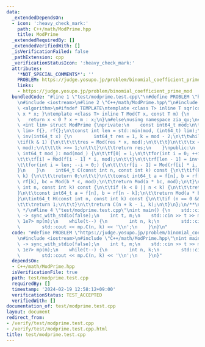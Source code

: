 ```yaml
---
data:
  _extendedDependsOn:
  - icon: ':heavy_check_mark:'
    path: C++/math/ModPrime.hpp
    title: ModPrime
  _extendedRequiredBy: []
  _extendedVerifiedWith: []
  _isVerificationFailed: false
  _pathExtension: cpp
  _verificationStatusIcon: ':heavy_check_mark:'
  attributes:
    '*NOT_SPECIAL_COMMENTS*': ''
    PROBLEM: https://judge.yosupo.jp/problem/binomial_coefficient_prime_mod
    links:
    - https://judge.yosupo.jp/problem/binomial_coefficient_prime_mod
  bundledCode: "#line 1 \"test/modprime.test.cpp\"\n#define PROBLEM \"https://judge.yosupo.jp/problem/binomial_coefficient_prime_mod\"\
    \n#include <iostream>\n#line 2 \"C++/math/ModPrime.hpp\"\n#include <array>\n#include\
    \ <algorithm>\n#ifndef TEMPLATE\ntemplate <class T> inline T sqr(const T x){ return\
    \ x * x; }\ntemplate <class T> inline T Mod(T x, const T m) {\n    x %= m;\n \
    \   return x < 0 ? x + m : x;\n}\n#else\nusing namespace zia_qu;\n#endif\ntemplate\
    \ <int lim> struct ModPrime {\nprivate:\n    const int64_t mod;\n\tstd::array<int64_t,\
    \ lim> f{}, rf{};\n\tconst int len = std::min(mod, (int64_t) lim);\n    int64_t\
    \ inv(int64_t x) {\n        int64_t res = 1, k = mod - 2;\n\t\twhile(k) {\n\t\t\
    \tif(k & 1) {\n\t\t\t\tres = Mod(res * x, mod);\n\t\t\t}\n\t\t\tx = Mod(sqr(x),\
    \ mod);\n\t\t\tk >>= 1;\n\t\t}\n\t\treturn res;\n    }\npublic:\n    ModPrime(const\
    \ int64_t mod_): mod(mod_) {\n\t\tf[0] = 1;\n\t\tfor(int i = 0; ++i < len;) {\n\
    \t\t\tf[i] = Mod(f[i - 1] * i, mod);\n\t\t}\n\t\trf[len - 1] = inv(f[len - 1]);\n\
    \t\tfor(int i = len; --i > 0;) {\n\t\t\trf[i - 1] = Mod(rf[i] * i, mod);\n\t\t\
    }\n    }\n    int64_t C(const int n, const int k) const {\n\t\tif(k < 0 || n <\
    \ k) {\n\t\t\treturn 0;\n\t\t}\n\t\tconst int64_t a = f[n], b = rf[n - k], c =\
    \ rf[k], bc = Mod(b * c, mod);\n\t\treturn Mod(a * bc, mod);\n\t}\n\tint64_t P(const\
    \ int n, const int k) const {\n\t\tif (k < 0 || n < k) {\n\t\t\treturn 0;\n\t\t\
    }\n\t\tconst int64_t a = f[n], b = rf[n - k];\n\t\treturn Mod(a * b, mod);\n\t\
    }\n\tint64_t H(const int n, const int k) const {\n\t\tif (n == 0 && k == 0) {\n\
    \t\t\treturn 1;\n\t\t}\n\t\treturn C(n + k - 1, k);\n\t}\n};\n/**\n * @brief ModPrime\n\
    \ */\n#line 4 \"test/modprime.test.cpp\"\nint main() {\n    std::cin.tie(nullptr)\
    \ -> sync_with_stdio(false);\n    int t, m;\n    std::cin >> t >> m;\n    ModPrime<(int)\
    \ 1e7> mp(m);\n    while(t--) {\n        int n, k;\n        std::cin >> n >> k;\n\
    \        std::cout << mp.C(n, k) << '\\n';\n    }\n}\n"
  code: "#define PROBLEM \"https://judge.yosupo.jp/problem/binomial_coefficient_prime_mod\"\
    \n#include <iostream>\n#include \"C++/math/ModPrime.hpp\"\nint main() {\n    std::cin.tie(nullptr)\
    \ -> sync_with_stdio(false);\n    int t, m;\n    std::cin >> t >> m;\n    ModPrime<(int)\
    \ 1e7> mp(m);\n    while(t--) {\n        int n, k;\n        std::cin >> n >> k;\n\
    \        std::cout << mp.C(n, k) << '\\n';\n    }\n}"
  dependsOn:
  - C++/math/ModPrime.hpp
  isVerificationFile: true
  path: test/modprime.test.cpp
  requiredBy: []
  timestamp: '2024-02-19 12:58:12+09:00'
  verificationStatus: TEST_ACCEPTED
  verifiedWith: []
documentation_of: test/modprime.test.cpp
layout: document
redirect_from:
- /verify/test/modprime.test.cpp
- /verify/test/modprime.test.cpp.html
title: test/modprime.test.cpp
---
```

